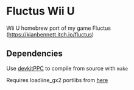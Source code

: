 # Fluctus Wii U
Wii U homebrew port of my game Fluctus (https://kianbennett.itch.io/fluctus)

## Dependencies

Use [devkitPPC](https://devkitpro.org/) to compile from source with `make`

Requires loadiine_gx2 portlibs from [here](https://github.com/dimok789/loadiine_gx2)